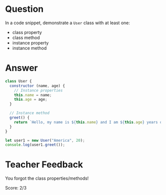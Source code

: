 # Question
In a code snippet, demonstrate a `User` class with at least one:
- class property
- class method
- instance property
- instance method

# Answer
```js
class User {
  constructor (name, age) {
    // Instance properties
    this.name = name;
    this.age = age;
  }

  // Instance method
  greet() {
    return `Hello, my name is ${this.name} and I am ${this.age} years old.`;
  }
}

let user1 = new User("America", 20);
console.log(user1.greet());

```

# Teacher Feedback

You forgot the class properties/methods!

Score: 2/3